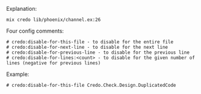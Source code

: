 Explanation:

    mix credo lib/phoenix/channel.ex:26

Four config comments:

    # credo:disable-for-this-file - to disable for the entire file
    # credo:disable-for-next-line - to disable for the next line
    # credo:disable-for-previous-line - to disable for the previous line
    # credo:disable-for-lines:<count> - to disable for the given number of lines (negative for previous lines)

Example:

    # credo:disable-for-this-file Credo.Check.Design.DuplicatedCode
